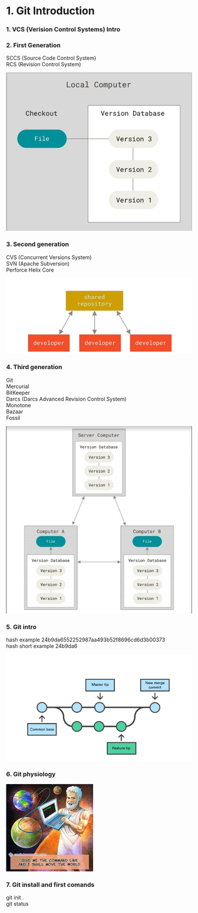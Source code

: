 # 1. Git Introduction

### 1. VCS (Verision Control Systems) Intro

### 2. First Generation
SCCS (Source Code Control System)  
RCS (Revision Control System)

![title](VCS_1.jpg)

### 3. Second generation
CVS (Concurrent Versions System)  
SVN (Apache Subversion)  
Perforce Helix Core  

![title](VCS_2.jpg)

### 4. Third generation

Git   
Mercurial  
BitKeeper  
Darcs (Darcs Advanced Revision Control System)  
Monotone  
Bazaar  
Fossil  

![title](VCS_3.jpg)

### 5. Git intro


hash example 24b9da6552252987aa493b52f8696cd6d3b00373  
hash short example 24b9da6

![title](VCS_4.jpg)

### 6. Git physiology

![title](Philosophy.jpg)

### 7. Git install and first comands   
git init .  
git status
